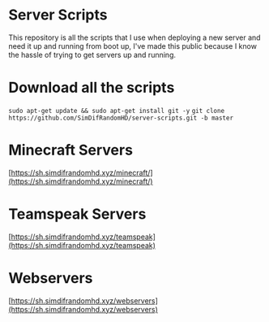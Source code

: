 # Server Scripts
This repository is all the scripts that I use when deploying a new server and need it up and running from boot up, I've made this public because I know the hassle of trying to get servers up and running.

# Download all the scripts
``sudo apt-get update && sudo apt-get install git -y``
``git clone https://github.com/SimDifRandomHD/server-scripts.git -b master``


# Minecraft Servers
[https://sh.simdifrandomhd.xyz/minecraft/](https://sh.simdifrandomhd.xyz/minecraft/)

# Teamspeak Servers
[https://sh.simdifrandomhd.xyz/teamspeak](https://sh.simdifrandomhd.xyz/teamspeak)

# Webservers
[https://sh.simdifrandomhd.xyz/webservers](https://sh.simdifrandomhd.xyz/webservers)
